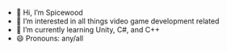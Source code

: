 - 👋 Hi, I’m Spicewood
- 👀 I’m interested in all things video game development related
- 🌱 I’m currently learning Unity, C#, and C++
- 😄 Pronouns: any/all

<!---
spicewooddev/spicewooddev is a ✨ special ✨ repository because its `README.md` (this file) appears on your GitHub profile.
You can click the Preview link to take a look at your changes.
--->
